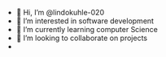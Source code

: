 - 👋 Hi, I’m @lindokuhle-020
- 👀 I’m interested in software development
- 🌱 I’m currently learning computer Science
- 💞️ I’m looking to collaborate on projects
- 

<!---
lindokuhle-020/lindokuhle-020 is a ✨ special ✨ repository because its `README.md` (this file) appears on your GitHub profile.
You can click the Preview link to take a look at your changes.
--->
